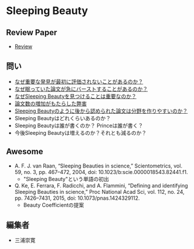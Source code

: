 # Sleeping Beauty

## Review Paper
- [Review](/survey.md)

## 問い

- [なぜ重要な発見が最初に評価されないことがあるのか？](/src/rev1/README.md)
- [なぜ眠っていた論文が急にバーストすることがあるのか？](/src/rev2/README.md)
- [なぜSleeping Beautyを見つけることは重要なのか？](/src/rev3/README.md)
- [論文数の増加がもたらした弊害](/src/rev4/README.md)
- [Sleeping Beautyのように後から認められた論文は分野を作りやすいのか？]()
- Sleeping Beautyはどれくらいあるのか？
- Sleeping Beautyは誰が書くのか？ Princeは誰が書く？
- 今後Sleeping Beautyは増えるのか？それとも減るのか？

## Awesome
  
- A. F. J. van Raan, “Sleeping Beauties in science,” Scientometrics, vol. 59, no. 3, pp. 467–472, 2004, doi: 10.1023/b:scie.0000018543.82441.f1.
  - "Sleeping Beauty"という単語の初出
- Q. Ke, E. Ferrara, F. Radicchi, and A. Flammini, “Defining and identifying Sleeping Beauties in science,” Proc National Acad Sci, vol. 112, no. 24, pp. 7426–7431, 2015, doi: 10.1073/pnas.1424329112.
  - Beauty Coefficientの提案

  
## 編集者
- 三浦崇寛